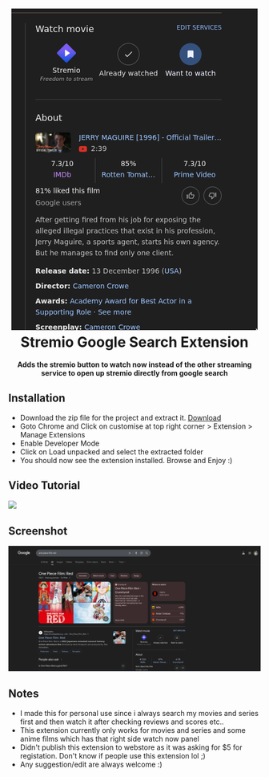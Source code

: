 <h1 align="center">
  <img alt="Stremio Google Search Extension" src="assets/pic-selected-250823-1707-50.png" />
  <br>
  Stremio Google Search Extension
</h1>

<p align="center">
  <strong>Adds the stremio button to watch now instead of the other streaming service to open up stremio directly from google search
</strong>
</p>

## Installation
* Download the zip file for the project and extract it. [Download](https://github.com/athuld/stremio-google-search-extension/archive/refs/heads/main.zip)
* Goto Chrome and Click on customise at top right corner > Extension > Manage Extensions
* Enable Developer Mode
* Click on Load unpacked and select the extracted folder
* You should now see the extension installed. Browse and Enjoy :)

## Video Tutorial

![](assets/stremio-seach-extension.gif)

## Screenshot
![](assets/pic-selected-250823-1711-34.png)

## Notes
* I made this for personal use since i always search my movies and series first and then watch it after checking reviews and scores etc..
* This extension currently only works for movies and series and some anime films which has that right side watch now panel
* Didn't publish this extension to webstore as it was asking for $5 for registation. Don't know if people use this extension lol ;)
* Any suggestion/edit are always welcome :)
